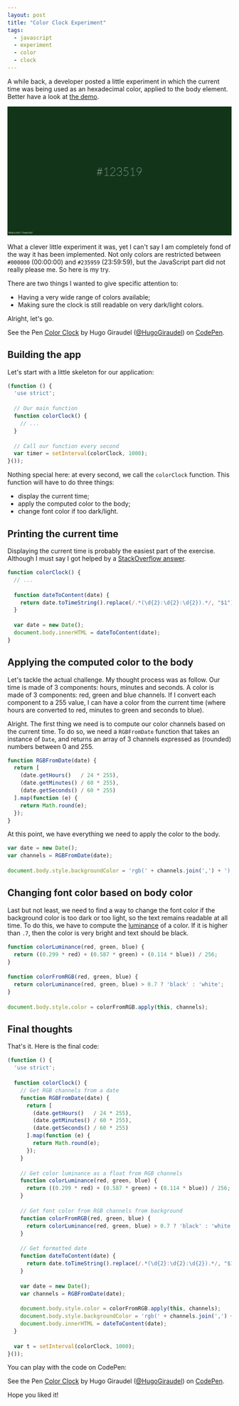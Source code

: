 ```yaml
---
layout: post
title: "Color Clock Experiment"
tags:
  - javascript
  - experiment
  - color
  - clock
---
```


A while back, a developer posted a little experiment in which the current time was being used as an hexadecimal color, applied to the body element. Better have a look at [the demo](http://www.jacopocolo.com/hexclock/#).

![Hexclock experiment](/assets/images/color-clock-experiment/hexclock.png)

What a clever little experiment it was, yet I can't say I am completely fond of the way it has been implemented. Not only colors are restricted between `#000000` (00:00:00) and `#235959` (23:59:59), but the JavaScript part did not really please me. So here is my try.

There are two things I wanted to give specific attention to:

* Having a very wide range of colors available;
* Making sure the clock is still readable on very dark/light colors.

Alright, let's go.

<p data-height="314" data-theme-id="0" data-slug-hash="JobxQR" data-default-tab="result" data-user="HugoGiraudel" class='codepen'>See the Pen <a href='http://codepen.io/HugoGiraudel/pen/JobxQR/'>Color Clock</a> by Hugo Giraudel (<a href='http://codepen.io/HugoGiraudel'>@HugoGiraudel</a>) on <a href='http://codepen.io'>CodePen</a>.</p>

## Building the app

Let's start with a little skeleton for our application:

```javascript
(function () {
  'use strict';

  // Our main function
  function colorClock() {
    // ...
  }

  // Call our function every second
  var timer = setInterval(colorClock, 1000);
}());
```

Nothing special here: at every second, we call the `colorClock` function. This function will have to do three things:

* display the current time;
* apply the computed color to the body;
* change font color if too dark/light.

## Printing the current time

Displaying the current time is probably the easiest part of the exercise. Although I must say I got helped by a [StackOverflow answer](http://stackoverflow.com/a/12612778).

```javascript
function colorClock() {
  // ...

  function dateToContent(date) {
    return date.toTimeString().replace(/.*(\d{2}:\d{2}:\d{2}).*/, "$1");
  }

  var date = new Date();
  document.body.innerHTML = dateToContent(date);
}
```

## Applying the computed color to the body

Let's tackle the actual challenge. My thought process was as follow. Our time is made of 3 components: hours, minutes and seconds. A color is made of 3 components: red, green and blue channels. If I convert each component to a 255 value, I can have a color from the current time (where hours are converted to red, minutes to green and seconds to blue).

Alright. The first thing we need is to compute our color channels based on the current time. To do so, we need a `RGBFromDate` function that takes an instance of `Date`, and returns an array of 3 channels expressed as (rounded) numbers between 0 and 255.

```javascript
function RGBFromDate(date) {
  return [
    (date.getHours()   / 24 * 255),
    (date.getMinutes() / 60 * 255),
    (date.getSeconds() / 60 * 255)
  ].map(function (e) {
    return Math.round(e);
  });
}
```

At this point, we have everything we need to apply the color to the body.

```javascript
var date = new Date();
var channels = RGBFromDate(date);

document.body.style.backgroundColor = 'rgb(' + channels.join(',') + ')';
```

## Changing font color based on body color

Last but not least, we need to find a way to change the font color if the background color is too dark or too light, so the text remains readable at all time. To do this, we have to compute the [luminance](http://en.wikipedia.org/wiki/Relative_luminance) of a color. If it is higher than `.7`, then the color is very bright and text should be black.

```javascript
function colorLuminance(red, green, blue) {
  return ((0.299 * red) + (0.587 * green) + (0.114 * blue)) / 256;
}

function colorFromRGB(red, green, blue) {
  return colorLuminance(red, green, blue) > 0.7 ? 'black' : 'white';
}

document.body.style.color = colorFromRGB.apply(this, channels);
```

## Final thoughts

That's it. Here is the final code:

```javascript
(function () {
  'use strict';

  function colorClock() {
    // Get RGB channels from a date
    function RGBFromDate(date) {
      return [
        (date.getHours()   / 24 * 255),
        (date.getMinutes() / 60 * 255),
        (date.getSeconds() / 60 * 255)
      ].map(function (e) {
        return Math.round(e);
      });
    }

    // Get color luminance as a float from RGB channels
    function colorLuminance(red, green, blue) {
      return ((0.299 * red) + (0.587 * green) + (0.114 * blue)) / 256;
    }

    // Get font color from RGB channels from background
    function colorFromRGB(red, green, blue) {
      return colorLuminance(red, green, blue) > 0.7 ? 'black' : 'white';
    }

    // Get formatted date
    function dateToContent(date) {
      return date.toTimeString().replace(/.*(\d{2}:\d{2}:\d{2}).*/, "$1");
    }

    var date = new Date();
    var channels = RGBFromDate(date);

    document.body.style.color = colorFromRGB.apply(this, channels);
    document.body.style.backgroundColor = 'rgb(' + channels.join(',') + ')';
    document.body.innerHTML = dateToContent(date);
  }

  var t = setInterval(colorClock, 1000);
}());
```

You can play with the code on CodePen:

<p data-height="314" data-theme-id="0" data-slug-hash="JobxQR" data-default-tab="result" data-user="HugoGiraudel" class='codepen'>See the Pen <a href='http://codepen.io/HugoGiraudel/pen/JobxQR/'>Color Clock</a> by Hugo Giraudel (<a href='http://codepen.io/HugoGiraudel'>@HugoGiraudel</a>) on <a href='http://codepen.io'>CodePen</a>.</p>

Hope you liked it!
